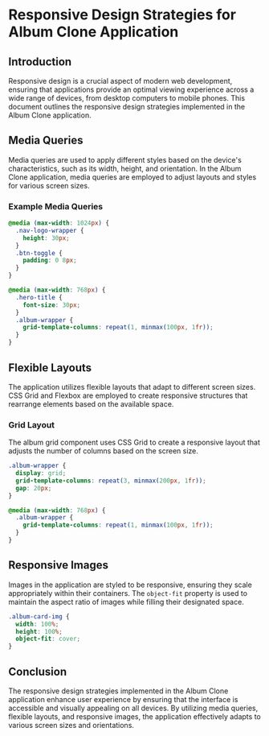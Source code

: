 # Responsive Design Strategies for Album Clone Application

## Introduction
Responsive design is a crucial aspect of modern web development, ensuring that applications provide an optimal viewing experience across a wide range of devices, from desktop computers to mobile phones. This document outlines the responsive design strategies implemented in the Album Clone application.

## Media Queries
Media queries are used to apply different styles based on the device's characteristics, such as its width, height, and orientation. In the Album Clone application, media queries are employed to adjust layouts and styles for various screen sizes.

### Example Media Queries
```css
@media (max-width: 1024px) {
  .nav-logo-wrapper {
    height: 30px;
  }
  .btn-toggle {
    padding: 0 8px;
  }
}

@media (max-width: 768px) {
  .hero-title {
    font-size: 30px;
  }
  .album-wrapper {
    grid-template-columns: repeat(1, minmax(100px, 1fr));
  }
}
```

## Flexible Layouts
The application utilizes flexible layouts that adapt to different screen sizes. CSS Grid and Flexbox are employed to create responsive structures that rearrange elements based on the available space.

### Grid Layout
The album grid component uses CSS Grid to create a responsive layout that adjusts the number of columns based on the screen size.

```css
.album-wrapper {
  display: grid;
  grid-template-columns: repeat(3, minmax(200px, 1fr));
  gap: 20px;
}

@media (max-width: 768px) {
  .album-wrapper {
    grid-template-columns: repeat(1, minmax(100px, 1fr));
  }
}
```

## Responsive Images
Images in the application are styled to be responsive, ensuring they scale appropriately within their containers. The `object-fit` property is used to maintain the aspect ratio of images while filling their designated space.

```css
.album-card-img {
  width: 100%;
  height: 100%;
  object-fit: cover;
}
```

## Conclusion
The responsive design strategies implemented in the Album Clone application enhance user experience by ensuring that the interface is accessible and visually appealing on all devices. By utilizing media queries, flexible layouts, and responsive images, the application effectively adapts to various screen sizes and orientations.